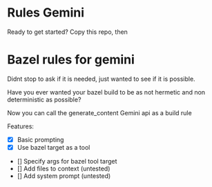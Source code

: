 # Rules Gemini

Ready to get started? Copy this repo, then

# Bazel rules for gemini

Didnt stop to ask if it is needed, just wanted to see if it is possible.

Have you ever wanted your bazel build to be as not hermetic and non deterministic as possible?

Now you can call the generate_content Gemini api as a build rule

Features:

- [x] Basic prompting
- [x] Use bazel target as a tool
- [] Specify args for bazel tool target
- [] Add files to context (untested)
- [] Add system prompt (untested)
